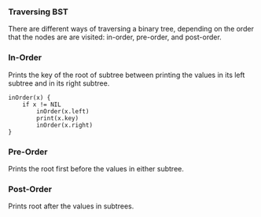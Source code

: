 ### Traversing BST

There are different ways of traversing a binary tree, depending on the order that the nodes are are visited: in-order, pre-order, and post-order.

### In-Order

Prints the key of the root of subtree between printing the values in its left subtree and in its right subtree.

```
inOrder(x) {
    if x != NIL
        inOrder(x.left)
        print(x.key)
        inOrder(x.right)
}
```

### Pre-Order

Prints the root first before the values in either subtree.

### Post-Order

Prints root after the values in subtrees.
